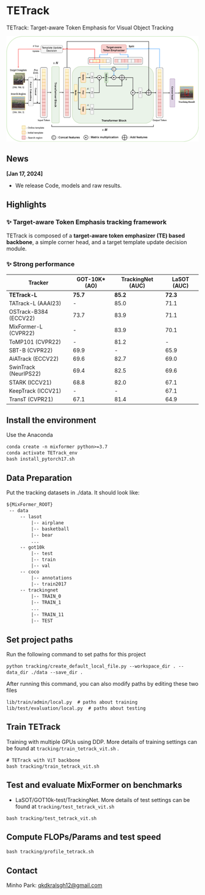# TETrack

TETrack: Target-aware Token Emphasis for Visual Object Tracking

![TETrack_Framework](tracking/TETrack_network.png)

## News

**[Jan 17, 2024]**

- We release Code, models and raw results.


## Highlights
### :sparkles: Target-aware Token Emphasis tracking framework
TETrack is composed of a **target-aware token emphasizer (TE) based backbone**, a simple corner head, and a target template update decision module.


### :sparkles: Strong performance
| Tracker | GOT-10K* (AO)| TrackingNet (AUC)| LaSOT (AUC)|
|---|---|---|---|
|**TETrack-L**|**75.7**|**85.2**|**72.3**|
|TATrack-L (AAAI23)|-|85.0|71.1|
|OSTrack-B384 (ECCV22)|73.7|83.9|71.1|
|MixFormer-L (CVPR22)|-|83.9|70.1|
|ToMP101 (CVPR22)|-|81.2|-|67.6|
|SBT-B (CVPR22)|69.9|-|65.9|
|AiATrack (ECCV22)|69.6|82.7|69.0|
|SwinTrack (NeurIPS22)|69.4|82.5|69.6|
|STARK (ICCV21)|68.8|82.0|67.1|
|KeepTrack (ICCV21)|-|-|67.1|
|TransT (CVPR21)|67.1|81.4|64.9|

## Install the environment
Use the Anaconda
```
conda create -n mixformer python>=3.7
conda activate TETrack_env
bash install_pytorch17.sh
```

## Data Preparation
Put the tracking datasets in ./data. It should look like:
   ```
   ${MixFormer_ROOT}
    -- data
        -- lasot
            |-- airplane
            |-- basketball
            |-- bear
            ...
        -- got10k
            |-- test
            |-- train
            |-- val
        -- coco
            |-- annotations
            |-- train2017
        -- trackingnet
            |-- TRAIN_0
            |-- TRAIN_1
            ...
            |-- TRAIN_11
            |-- TEST
   ```
## Set project paths
Run the following command to set paths for this project
```
python tracking/create_default_local_file.py --workspace_dir . --data_dir ./data --save_dir .
```
After running this command, you can also modify paths by editing these two files
```
lib/train/admin/local.py  # paths about training
lib/test/evaluation/local.py  # paths about testing
```

## Train TETrack
Training with multiple GPUs using DDP. More details of 
training settings can be found at ```tracking/train_tetrack_vit.sh``` .
```
# TETrack with ViT backbone
bash tracking/train_tetrack_vit.sh
```

## Test and evaluate MixFormer on benchmarks

- LaSOT/GOT10k-test/TrackingNet. More details of 
test settings can be found at ```tracking/test_tetrack_vit.sh```
```
bash tracking/test_tetrack_vit.sh
```

## Compute FLOPs/Params and test speed
```
bash tracking/profile_tetrack.sh
```

## Contact
Minho Park: qkdkralsgh12@gmail.com 

